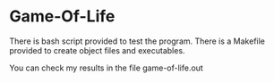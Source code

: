  # Game-Of-Life

There is bash script provided to test the program.
There is a Makefile provided to create object files and executables.

You can check my results in the file game-of-life.out

